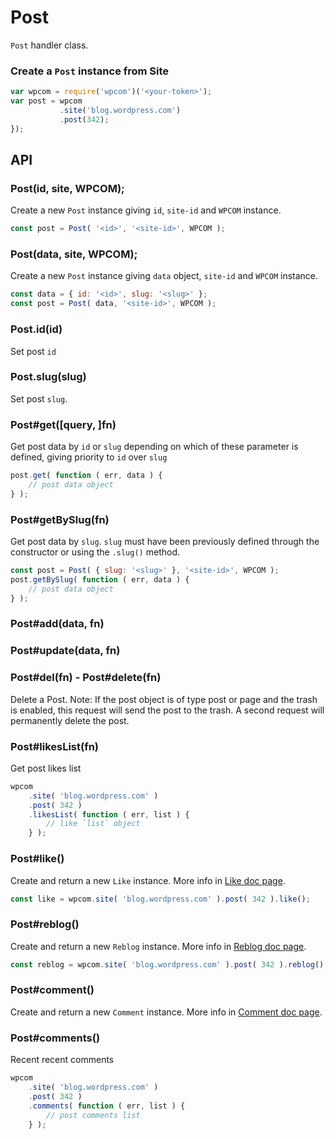 # Post

`Post` handler class.

### Create a `Post` instance from Site

```js
var wpcom = require('wpcom')('<your-token>');
var post = wpcom
           .site('blog.wordpress.com')
           .post(342);
});
```

## API

### Post(id, site, WPCOM);

Create a new `Post` instance giving `id`, `site-id` and `WPCOM` instance.

```js
const post = Post( '<id>', '<site-id>', WPCOM );
```

### Post(data, site, WPCOM);

Create a new `Post` instance giving `data` object, `site-id` and `WPCOM` instance.

```js
const data = { id: '<id>', slug: '<slug>' };
const post = Post( data, '<site-id>', WPCOM );
```

### Post.id(id)

Set post `id`

### Post.slug(slug)

Set post `slug`.

### Post#get([query, ]fn)

Get post data by `id` or `slug` depending on which of these parameter is
defined, giving priority to `id` over `slug`

```js
post.get( function ( err, data ) {
	// post data object
} );
```

### Post#getBySlug(fn)

Get post data by `slug`. `slug` must have been previously defined through the
constructor or using the `.slug()` method.

```js
const post = Post( { slug: '<slug>' }, '<site-id>', WPCOM );
post.getBySlug( function ( err, data ) {
	// post data object
} );
```

### Post#add(data, fn)

### Post#update(data, fn)

### Post#del(fn) - Post#delete(fn)

Delete a Post. Note: If the post object is of type post or page and the trash
is enabled, this request will send the post to the trash. A second request will
permanently delete the post.

### Post#likesList(fn)

Get post likes list

```js
wpcom
	.site( 'blog.wordpress.com' )
	.post( 342 )
	.likesList( function ( err, list ) {
		// like `list` object
	} );
```

### Post#like()

Create and return a new `Like` instance.
More info in [Like doc page](./like.md).

```js
const like = wpcom.site( 'blog.wordpress.com' ).post( 342 ).like();
```

### Post#reblog()

Create and return a new `Reblog` instance.
More info in [Reblog doc page](./reblog.md).

```js
const reblog = wpcom.site( 'blog.wordpress.com' ).post( 342 ).reblog();
```

### Post#comment()

Create and return a new `Comment` instance.
More info in [Comment doc page](./comment.md).

### Post#comments()

Recent recent comments

```js
wpcom
	.site( 'blog.wordpress.com' )
	.post( 342 )
	.comments( function ( err, list ) {
		// post comments list
	} );
```
